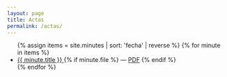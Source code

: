 ```yaml
---
layout: page
title: Actas
permalink: /actas/
---
```


<ul>
{% assign items = site.minutes | sort: 'fecha' | reverse %}
{% for minute in items %}
  <li>
    <a href="{{ minute.url }}">
      {{ minute.title }}
    </a>
    {% if minute.file %}
      — <a href="{{ minute.file }}" target="_blank" rel="noopener">PDF</a>
    {% endif %}
  </li>
{% endfor %}
</ul>


